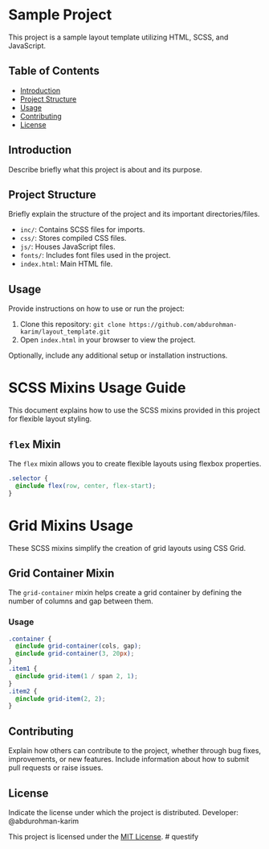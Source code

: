 # Sample Project

This project is a sample layout template utilizing HTML, SCSS, and JavaScript.

## Table of Contents

- [Introduction](#introduction)
- [Project Structure](#project-structure)
- [Usage](#usage)
- [Contributing](#contributing)
- [License](#license)

## Introduction

Describe briefly what this project is about and its purpose.

## Project Structure

Briefly explain the structure of the project and its important directories/files.

- `inc/`: Contains SCSS files for imports.
- `css/`: Stores compiled CSS files.
- `js/`: Houses JavaScript files.
- `fonts/`: Includes font files used in the project.
- `index.html`: Main HTML file.

## Usage

Provide instructions on how to use or run the project:

1. Clone this repository: `git clone https://github.com/abdurohman-karim/layout_template.git`
2. Open `index.html` in your browser to view the project.

Optionally, include any additional setup or installation instructions.

# SCSS Mixins Usage Guide

This document explains how to use the SCSS mixins provided in this project for flexible layout styling.

## `flex` Mixin

The `flex` mixin allows you to create flexible layouts using flexbox properties.


```scss
.selector {
  @include flex(row, center, flex-start);
}
```

# Grid Mixins Usage

These SCSS mixins simplify the creation of grid layouts using CSS Grid.

## Grid Container Mixin

The `grid-container` mixin helps create a grid container by defining the number of columns and gap between them.

### Usage

```scss
.container {
  @include grid-container(cols, gap);
  @include grid-container(3, 20px);
}
.item1 {
  @include grid-item(1 / span 2, 1);
}
.item2 {
  @include grid-item(2, 2);
}

```


## Contributing

Explain how others can contribute to the project, whether through bug fixes, improvements, or new features. Include information about how to submit pull requests or raise issues.

## License

Indicate the license under which the project is distributed. Developer: @abdurohman-karim

This project is licensed under the [MIT License](LICENSE).
#   q u e s t i f y  
 